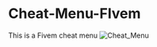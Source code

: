 # Cheat-Menu-FIvem
This is a Fivem cheat menu
![Cheat_Menu](https://user-images.githubusercontent.com/105135706/169655294-65c564b9-b388-442a-aba6-7dbc2b7c5ae6.png)
